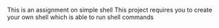 This is an assignment on simple shell
This project requires you to create your own shell which is able to run shell commands
